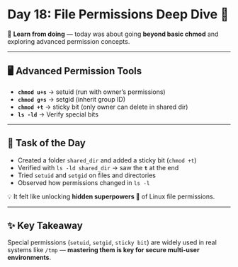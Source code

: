 # Day 18: File Permissions Deep Dive 🔐

🚀 **Learn from doing** — today was about going **beyond basic chmod** and exploring advanced permission concepts.  

---

## 🖥️ Advanced Permission Tools  

- **`chmod u+s`** → setuid (run with owner’s permissions)  
- **`chmod g+s`** → setgid (inherit group ID)  
- **`chmod +t`** → sticky bit (only owner can delete in shared dir)  
- **`ls -ld`** → Verify special bits  

---

## 📂 Task of the Day  

- Created a folder `shared_dir` and added a sticky bit (`chmod +t`)  
- Verified with `ls -ld shared_dir` → saw the **`t`** at the end  
- Tried `setuid` and `setgid` on files and directories  
- Observed how permissions changed in `ls -l`  

💡 It felt like unlocking **hidden superpowers 🦸** of Linux file permissions.  

---

## ✨ Key Takeaway  

Special permissions (`setuid`, `setgid`, `sticky bit`) are widely used in real systems like `/tmp` — **mastering them is key for secure multi-user environments**.  
